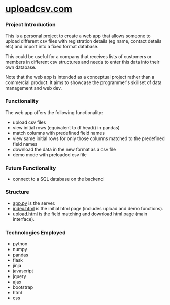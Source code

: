 # [uploadcsv.com](http://uploadcsv.com)
### Project Introduction
This is a personal project to create a web app that allows someone to upload different csv files with registration details (eg name, contact details etc) and import into a fixed format database.  

This could be useful for a company that receives lists of customers or members in different csv structures and needs to enter this data into their own database.

Note that the web app is intended as a conceptual project rather than a commercial product. It aims to showcase the programmer's skillset of data management and web dev.

### Functionality  
The web app offers the following functionality:
* upload csv files
* view initial rows (equivalent to df.head() in pandas)
* match columns with predefined field names
* view same initial rows for only those columns matched to the predefined field names
* download the data in the new format as a csv file
* demo mode with preloaded csv file

### Future Functionality
* connect to a SQL database on the backend

### Structure
* [app.py](https://github.com/howardvickers/uploadcsv/blob/master/src/app.py) is the server.  
* [index.html](https://github.com/howardvickers/uploadcsv/blob/master/src/templates/index.html) is the initial html page (includes upload and demo functions).  
* [upload.html](https://github.com/howardvickers/uploadcsv/blob/master/src/templates/upload.html) is the field matching and download html page (main interface).  

### Technologies Employed
* python
* numpy
* pandas
* flask
* jinja
* javascript
* jquery
* ajax
* bootstrap
* html
* css
